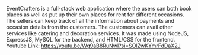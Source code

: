 EventCrafters is a full-stack web application where the users can both book places as well as put up their own places for rent for different occasions. The sellers can keep track of all the information about payments and occasion details from the customers. The customers can avail other services like catering and decoration services. 
It was made using NodeJS, ExpressJS, MySQL for the backend, and HTML/CSS for the frontend. 
Youtube Link: https://youtu.be/Wg9aB8RuNwI?si=SOlZwKYmrFdDaX2J
